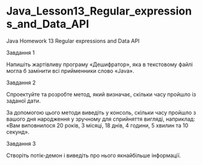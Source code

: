 # Java_Lesson13_Regular_expressions_and_Data_API
Java Homework 13 Regular expressions and Data API

Завдання 1

Напишіть жартівливу програму «Дешифратор», яка в текстовому файлі могла б замінити всі прийменники слово «Java».

Завдання 2

Спроектуйте та розробте метод, який визначає, скільки часу пройшло із заданої дати.

За допомогою цього методи виведіть у консоль, скільки часу пройшло з вашого дня народження у зручному для сприйняття вигляді, наприклад:
«Вам виповнилося 20 років, 3 місяці, 18 днів, 4 години, 5 хвилин та 10 секунд».

Завдання 3

Створіть потік-демон і виведіть про нього якнайбільше інформації.
